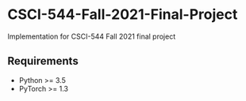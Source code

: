 # CSCI-544-Fall-2021-Final-Project
 
Implementation for CSCI-544 Fall 2021 final project

## Requirements
- Python >= 3.5
- PyTorch >= 1.3
